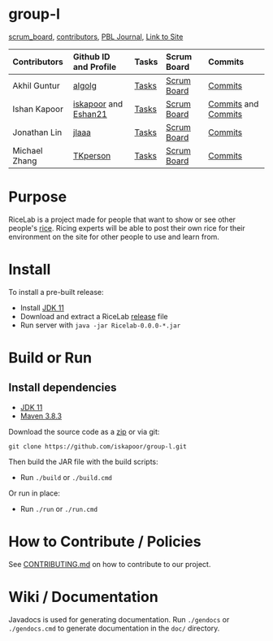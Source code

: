 # group-l
[scrum_board](https://github.com/iskapoor/group-l/projects/1), [contributors](https://github.com/iskapoor/group-l/graphs/contributors), [PBL Journal](), [Link to Site]()

|  Contributors | Github ID and Profile| Tasks  | Scrum Board | Commits |
| :------------ | :---------------     | :----- | :---------- | :------ |
| Akhil Guntur  | [algolg][alg-git]    | [Tasks][alg-tsk] | [Scrum Board][alg-scb] | [Commits][alg-cmt] |
| Ishan Kapoor  | [iskapoor][ish-git1] and [Eshan21][ish-git2] | [Tasks][ish-tsk] | [Scrum Board][ish-scb] | [Commits][ish-cmt1] and [Commits][ish-cmt2] |
| Jonathan Lin  | [jlaaa][jla-git]     | [Tasks][jla-tsk] | [Scrum Board][jla-scb] | [Commits][jla-cmt] |
| Michael Zhang | [TKperson][TKp-git]  | [Tasks][TKp-tsk] | [Scrum Board][TKp-scb] | [Commits][TKp-cmt] |

[alg-git]: https://github.com/algolg
[alg-tsk]: https://github.com/iskapoor/group-l/issues?q=assignee%3Aalgolg+
[alg-scb]: https://github.com/iskapoor/group-l/projects/1?card_filter_query=assignee%3Aalgolg
[alg-cmt]: https://github.com/iskapoor/group-l/commits?author=algolg
[ish-git1]: https://github.com/iskapoor
[ish-git2]: https://github.com/Eshan21
[ish-tsk]: https://github.com/iskapoor/group-l/issues?q=label%3Aishan
[ish-scb]: https://github.com/iskapoor/group-l/projects/1?card_filter_query=label%3Aishan
[ish-cmt1]: https://github.com/iskapoor/group-l/commits?author=iskapoor
[ish-cmt2]: https://github.com/iskapoor/group-l/commits?author=Eshan21
[jla-git]: https://github.com/jlaaa
[jla-tsk]: https://github.com/iskapoor/group-l/issues?q=assignee%3Ajlaaa+
[jla-scb]: https://github.com/iskapoor/group-l/projects/1?card_filter_query=assignee%3Ajlaaa
[jla-cmt]: https://github.com/iskapoor/group-l/commits?author=jlaaa
[TKp-git]: https://github.com/TKperson
[TKp-tsk]: https://github.com/iskapoor/group-l/issues?q=assignee%3ATKperson+
[TKp-scb]: https://github.com/iskapoor/group-l/projects/1?card_filter_query=assignee%3ATKperson
[TKp-cmt]: https://github.com/iskapoor/group-l/commits?author=TKperson

# Purpose
RiceLab is a project made for people that want to show or see other people's [rice](https://thatnixguy.github.io/posts/ricing/). Ricing experts will be able to post their own rice for their environment on the site for other people to use and learn from.

# Install
To install a pre-built release:

- Install [JDK 11](https://adoptium.net/releases.html?variant=openjdk11)
- Download and extract a RiceLab [release][] file
- Run server with `java -jar Ricelab-0.0.0-*.jar`

[release]: https://github.com/iskapoor/group-l/releases

# Build or Run

## Install dependencies
- [JDK 11](https://adoptium.net/releases.html?variant=openjdk11)
- [Maven 3.8.3](https://maven.apache.org/download.cgi)

Download the source code as a [zip][source] or via git:

[source]: https://github.com/iskapoor/group-l/archive/refs/heads/main.zip

```
git clone https://github.com/iskapoor/group-l.git
```

Then build the JAR file with the build scripts:
- Run `./build` or `./build.cmd`

Or run in place:
- Run `./run` or `./run.cmd`

# How to Contribute / Policies
See [CONTRIBUTING.md](CONTRIBUTING.md) on how to contribute to our project.

# Wiki / Documentation
Javadocs is used for generating documentation. Run `./gendocs` or `./gendocs.cmd` to generate documentation in the `doc/` directory.
